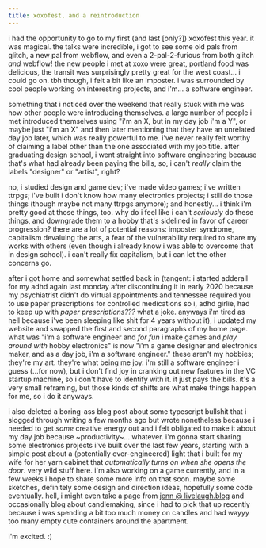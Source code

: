 ```yaml
---
title: xoxofest, and a reintroduction
---
```


i had the opportunity to go to my first (and last [only?]) xoxofest this year.
it was magical. the talks were incredible, i got to see some old pals from
glitch, a new pal from webflow, and even a 2-pal-2-furious from both glitch _and_ webflow! the new people i met at xoxo were
great, portland food was delicious, the transit was surprisingly pretty great
for the west coast... i could go on. tbh though, i felt a bit like an imposter.
i was surrounded by cool people working on interesting projects, and i'm... a
software engineer.

something that i noticed over the weekend that really stuck with me was how
other people were introducing themselves. a large number of people i met
introduced themselves using "i'm an X, but in my day job i'm a Y", or maybe just
"i'm an X" and then later mentioning that they have an unrelated day job later,
which was really powerful to me. i've never really felt worthy of claiming a
label other than the one associated with my job title. after graduating design
school, i went straight into software engineering because that's what had
already been paying the bills, so, i can't _really_ claim the labels "designer" or "artist",
right?

no, i studied design and game dev; i've made video games; i've written ttrpgs;
i've built i don't know how many electronics projects; i still do those things
(though maybe not many ttrpgs anymore); and honestly... i think i'm pretty good at those
things, too. why do i feel like i can't _seriously_ do these things, and downgrade
them to a hobby that's sidelined in favor of career progression? there are a lot of potential reasons: imposter syndrome, capitalism devaluing the arts, a fear of the vulnerability required to share my works with others (even though i already know i was able to overcome that in design school). i can't really fix capitalism, but i can let the other concerns go.

after i got home and somewhat settled back in (tangent: i started adderall for
my adhd again last monday after discontinuing it in early 2020 because my
psychiatrist didn't do virtual appointments and tennessee required you to use
paper prescriptions for controlled medications so i, adhd girlie, had to keep up
with _paper prescriptions???_ what a joke. anyways i'm tired as hell because
i've been sleeping like shit for 4 years without it), i updated my website and
swapped the first and second paragraphs of my home page. what was "i'm a
software engineer and _for fun_ i make games and _play around with_ hobby
electronics" is now "i'm a game designer and electronics maker, and as a day
job, i'm a software engineer." these aren't my hobbies; they're my art. they're what being me joy. i'm still a software engineer i guess (...for now), but i don't find joy in cranking out new features in the VC startup machine, so i don't have to identify with it. it just pays the bills. it's a very small reframing, but those kinds of shifts are what make things happen for me, so i do it anyways.

i also deleted a boring-ass blog post about some typescript bullshit that i
slogged through writing a few months ago but wrote nonetheless because i needed
to get _some_ creative energy out and i felt obligated to make it about my day
job because \~productivity\~... whatever. i'm gonna start sharing some
electronics projects i've built over the last few years, starting with a simple
post about a (potentially over-engineered) light that i built for my wife for
her yarn cabinet that _automatically turns on when she opens the door_. very
wild stuff here. i'm also working on a game currently, and in a few weeks i hope
to share some more info on that soon. maybe some sketches, definitely some
design and direction ideas, hopefully some code eventually. hell, i might even
take a page from [jenn @ livelaugh.blog](https://livelaugh.blog/) and
occasionally blog about candlemaking, since i had to pick that up recently
because i was spending a bit too much money on candles and had wayyy too many
empty cute containers around the apartment.

i'm excited. :)
